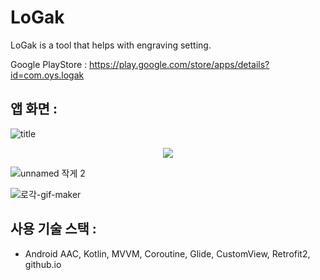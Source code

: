 # LoGak
LoGak is a tool that helps with engraving setting.

Google PlayStore : https://play.google.com/store/apps/details?id=com.oys.logak

## 앱 화면 :

![title](https://user-images.githubusercontent.com/42116216/201799230-edfdfab2-5620-4e94-a6b7-17ec451c7e89.jpeg)

<center><img src ="https://user-images.githubusercontent.com/42116216/201799480-8d7cde2e-4a58-448f-8ebd-90630fbc4245.jpeg"></center>

![unnamed 작게 2](https://user-images.githubusercontent.com/42116216/201800478-aae59cea-e851-4296-8092-9554e40cf149.jpeg)

![로각-gif-maker](https://user-images.githubusercontent.com/42116216/211295975-c70afa90-dc00-4a70-82c3-330c99344a60.gif)

## 사용 기술 스택 : 
- Android AAC, Kotlin, MVVM, Coroutine, Glide, CustomView, Retrofit2, github.io
